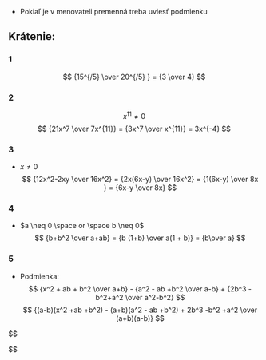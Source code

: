 - Pokiaľ je v menovateli premenná treba uviesť podmienku
## Krátenie:
### 1
$$
{15^{/5} \over 20^{/5} } = {3 \over 4}
$$
### 2
$$
x^{11} \neq 0
$$
$$
{21x^7 \over 7x^{11}} = {3x^7 \over x^{11}} = 3x^{-4}
$$
### 3
- $x \neq 0$
$$
{12x^2-2xy \over 16x^2} = {2x(6x-y) \over 16x^2} = {1(6x-y) \over 8x } = {6x-y \over 8x}
$$
### 4
- $a \neq 0 \space or \space b \neq 0$
$$
{b+b^2 \over a+ab} = {b (1+b) \over a(1 + b)} = {b\over a}
$$
### 5
- Podmienka: 
$$
{x^2 + ab + b^2 \over a+b} - {a^2 - ab +b^2 \over a-b} + {2b^3 - b^2+a^2 \over a^2-b^2}
$$
$$
{(a-b)(x^2 +ab +b^2) - (a+b)(a^2 - ab +b^2) + 2b^3 -b^2 +a^2 \over (a+b)(a-b)}
$$

$$

$$